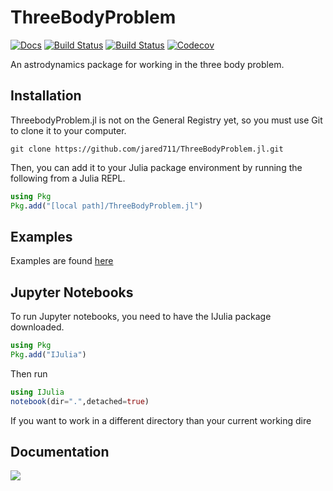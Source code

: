 # ThreeBodyProblem

[![Docs](https://img.shields.io/badge/docs-stable-blue.svg)](https://jared711.github.io/ThreeBodyProblem.jl/)
[![Build Status](https://travis-ci.com/jared711/ThreeBodyProblem.jl.svg?branch=master)](https://travis-ci.com/jared711/ThreeBodyProblem.jl)
[![Build Status](https://ci.appveyor.com/api/projects/status/github/jared711/ThreeBodyProblem.jl?svg=true)](https://ci.appveyor.com/project/jared711/ThreeBodyProblem-jl)
[![Codecov](https://codecov.io/gh/jared711/ThreeBodyProblem.jl/branch/master/graph/badge.svg)](https://codecov.io/gh/jared711/ThreeBodyProblem.jl)

An astrodynamics package for working in the three body problem.

## Installation
ThreebodyProblem.jl is not on the General Registry yet, so you must use Git to clone it to your computer.
```shell
git clone https://github.com/jared711/ThreeBodyProblem.jl.git
```
Then, you can add it to your Julia package environment by running the following from a Julia REPL.
```julia
using Pkg
Pkg.add("[local path]/ThreeBodyProblem.jl")
```

## Examples
Examples are found [here](https://github.com/jared711/ThreeBodyProblem.jl/tree/master/example)

## Jupyter Notebooks
To run Jupyter notebooks, you need to have the IJulia package downloaded.
```julia
using Pkg
Pkg.add("IJulia")
```
Then run
```julia
using IJulia
notebook(dir=".",detached=true)
```
If you want to work in a different directory than your current working dire

## Documentation
[![](https://img.shields.io/badge/docs-stable-blue.svg)](https://jared711.github.io/ThreeBodyProblem.jl)
